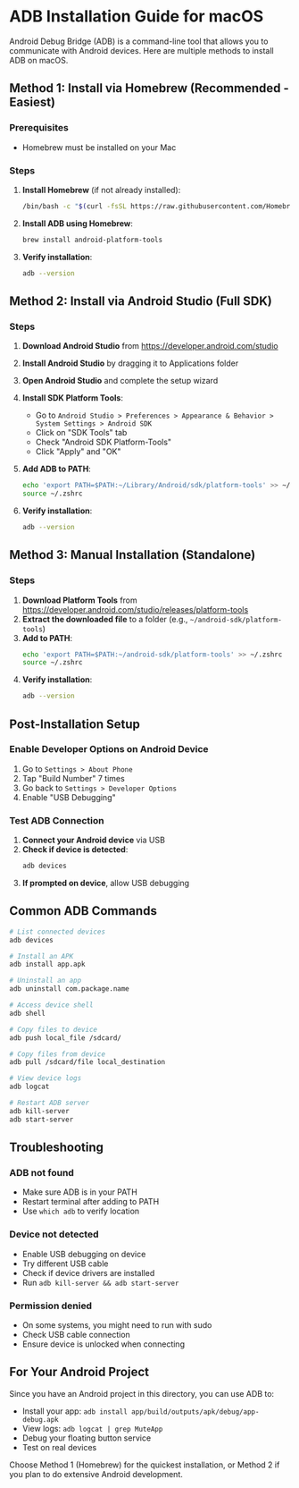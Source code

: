 # ADB Installation Guide for macOS

Android Debug Bridge (ADB) is a command-line tool that allows you to communicate with Android devices. Here are multiple methods to install ADB on macOS.

## Method 1: Install via Homebrew (Recommended - Easiest)

### Prerequisites
- Homebrew must be installed on your Mac

### Steps
1. **Install Homebrew** (if not already installed):
   ```bash
   /bin/bash -c "$(curl -fsSL https://raw.githubusercontent.com/Homebrew/install/HEAD/install.sh)"
   ```

2. **Install ADB using Homebrew**:
   ```bash
   brew install android-platform-tools
   ```

3. **Verify installation**:
   ```bash
   adb --version
   ```

## Method 2: Install via Android Studio (Full SDK)

### Steps
1. **Download Android Studio** from https://developer.android.com/studio
2. **Install Android Studio** by dragging it to Applications folder
3. **Open Android Studio** and complete the setup wizard
4. **Install SDK Platform Tools**:
   - Go to `Android Studio > Preferences > Appearance & Behavior > System Settings > Android SDK`
   - Click on "SDK Tools" tab
   - Check "Android SDK Platform-Tools"
   - Click "Apply" and "OK"

5. **Add ADB to PATH**:
   ```bash
   echo 'export PATH=$PATH:~/Library/Android/sdk/platform-tools' >> ~/.zshrc
   source ~/.zshrc
   ```

6. **Verify installation**:
   ```bash
   adb --version
   ```

## Method 3: Manual Installation (Standalone)

### Steps
1. **Download Platform Tools** from https://developer.android.com/studio/releases/platform-tools
2. **Extract the downloaded file** to a folder (e.g., `~/android-sdk/platform-tools`)
3. **Add to PATH**:
   ```bash
   echo 'export PATH=$PATH:~/android-sdk/platform-tools' >> ~/.zshrc
   source ~/.zshrc
   ```
4. **Verify installation**:
   ```bash
   adb --version
   ```

## Post-Installation Setup

### Enable Developer Options on Android Device
1. Go to `Settings > About Phone`
2. Tap "Build Number" 7 times
3. Go back to `Settings > Developer Options`
4. Enable "USB Debugging"

### Test ADB Connection
1. **Connect your Android device** via USB
2. **Check if device is detected**:
   ```bash
   adb devices
   ```
3. **If prompted on device**, allow USB debugging

## Common ADB Commands

```bash
# List connected devices
adb devices

# Install an APK
adb install app.apk

# Uninstall an app
adb uninstall com.package.name

# Access device shell
adb shell

# Copy files to device
adb push local_file /sdcard/

# Copy files from device
adb pull /sdcard/file local_destination

# View device logs
adb logcat

# Restart ADB server
adb kill-server
adb start-server
```

## Troubleshooting

### ADB not found
- Make sure ADB is in your PATH
- Restart terminal after adding to PATH
- Use `which adb` to verify location

### Device not detected
- Enable USB debugging on device
- Try different USB cable
- Check if device drivers are installed
- Run `adb kill-server && adb start-server`

### Permission denied
- On some systems, you might need to run with sudo
- Check USB cable connection
- Ensure device is unlocked when connecting

## For Your Android Project

Since you have an Android project in this directory, you can use ADB to:
- Install your app: `adb install app/build/outputs/apk/debug/app-debug.apk`
- View logs: `adb logcat | grep MuteApp`
- Debug your floating button service
- Test on real devices

Choose Method 1 (Homebrew) for the quickest installation, or Method 2 if you plan to do extensive Android development.
